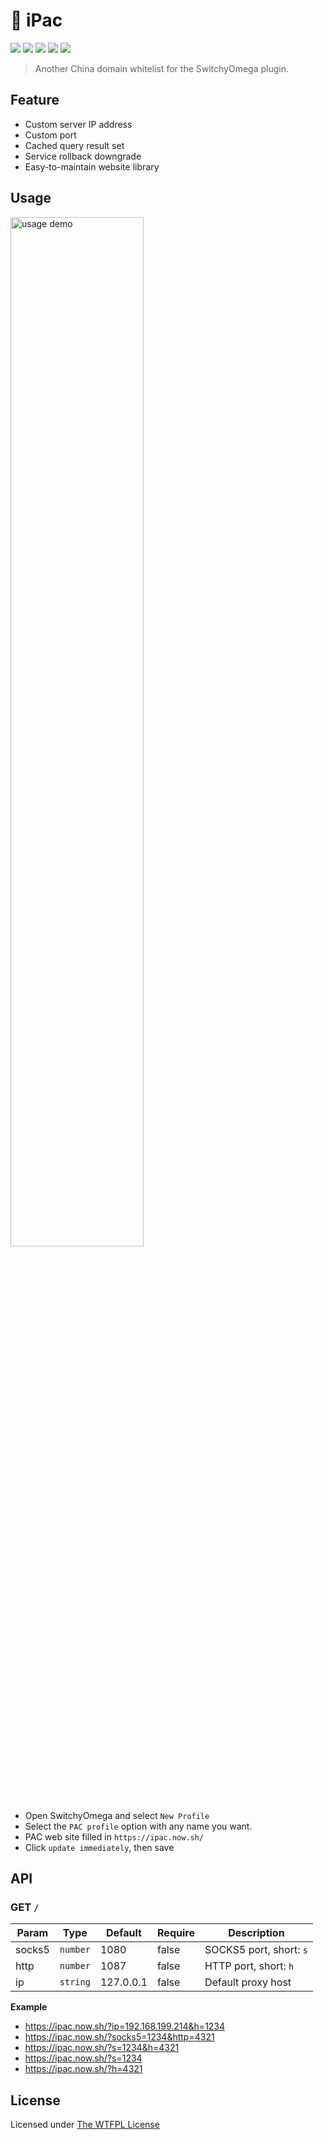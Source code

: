 # 🗻 iPac 

<a href="https://gitpod.io/#https://github.com/ifyour/ipac"><img src="https://img.shields.io/badge/Gitpod-ready-blue?logo=gitpod" /></a>
<a href="https://github.com/ifyour/ipac/releases"><img src="https://badgen.net/github/tag/ifyour/ipac"/></a>
<a href="https://github.com/ifyour/ipac/graphs/contributors"><img src="https://badgen.net/github/contributors/ifyour/ipac"/></a>
<a href="https://github.com/ifyour/ipac/pulls?q=is%3Apr+sort%3Aupdated-desc+"><img src="https://badgen.net/github/prs/ifyour/ipac"/></a>
<a href="https://github.com/ifyour/ipac/blob/master/LICENSE"><img src="https://badgen.net/github/license/ifyour/ipac"/></a>


> Another China domain whitelist for the SwitchyOmega plugin.

## Feature

- Custom server IP address
- Custom port
- Cached query result set
- Service rollback downgrade
- Easy-to-maintain website library

## Usage

<p align="left">
<img  width="65%" alt="usage demo" src="https://user-images.githubusercontent.com/15377484/79173191-66b33180-7e29-11ea-9502-94de0231a3f9.jpg">
</p>

- Open SwitchyOmega and select `New Profile`
- Select the `PAC profile` option with any name you want.
- PAC web site filled in `https://ipac.now.sh/`
- Click `update immediately`, then save

## API

### GET `/`

Param | Type | Default | Require | Description
------| -----| ------ | -------- | --------
socks5 | `number` | 1080 | false | SOCKS5 port, short: `s`
http   | `number` | 1087 | false | HTTP port, short: `h`
ip     | `string` | 127.0.0.1 | false | Default proxy host


**Example**
- https://ipac.now.sh/?ip=192.168.199.214&h=1234
- https://ipac.now.sh/?socks5=1234&http=4321
- https://ipac.now.sh/?s=1234&h=4321
- https://ipac.now.sh/?s=1234
- https://ipac.now.sh/?h=4321


## License

Licensed under [The WTFPL License](./LICENSE)

